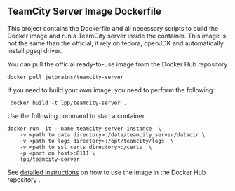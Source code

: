 ## TeamCity Server Image Dockerfile

This project contains the Dockerfile and all necessary scripts to build the Docker image and run a TeamCity server inside the container.
This image is not the same than the official, it rely on fedora, openJDK and automatically install pgsql driver.

You can pull the official ready-to-use image from the Docker Hub repository
                                     
`docker pull jetbrains/teamcity-server`

If you need to build your own image, you need to perform the following:

   ```
    docker build -t lpp/teamcity-server .
   ```

Use the following command to start a container

``` 
docker run -it --name teamcity-server-instance  \
    -v <path to data directory>:/data/teamcity_server/datadir \
    -v <path to logs directory>:/opt/teamcity/logs  \
    -v <path to ssl certs directory>:/certs  \
    -p <port on host>:8111 \
    lpp/teamcity-server
```

See [detailed instructions](https://hub.docker.com/r/jetbrains/teamcity-server/) on how to use the image in the Docker Hub repository .
